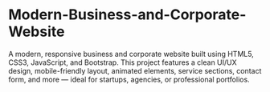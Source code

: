 # Modern-Business-and-Corporate-Website
A modern, responsive business and corporate website built using HTML5, CSS3, JavaScript, and Bootstrap. This project features a clean UI/UX design, mobile-friendly layout, animated elements, service sections, contact form, and more — ideal for startups, agencies, or professional portfolios.
